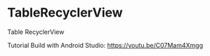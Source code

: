 # TableRecyclerView
Table RecyclerView

Tutorial Build with Android Studio: https://youtu.be/C07Mam4Xmgg
